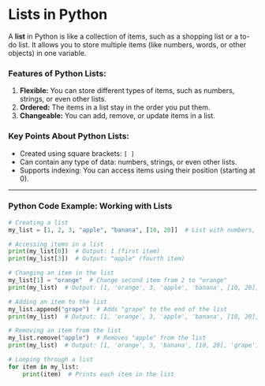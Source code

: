 # Lists in Python

A **list** in Python is like a collection of items, such as a shopping list or a to-do list. It allows you to store multiple items (like numbers, words, or other objects) in one variable.

### Features of Python Lists:

1. **Flexible:** You can store different types of items, such as numbers, strings, or even other lists.
2. **Ordered:** The items in a list stay in the order you put them.
3. **Changeable:** You can add, remove, or update items in a list.

### Key Points About Python Lists:

- Created using square brackets: `[ ]`
- Can contain any type of data: numbers, strings, or even other lists.
- Supports indexing: You can access items using their position (starting at 0).

---

### Python Code Example: Working with Lists

```python
# Creating a list
my_list = [1, 2, 3, "apple", "banana", [10, 20]]  # List with numbers, strings, and another list

# Accessing items in a list
print(my_list[0])  # Output: 1 (first item)
print(my_list[3])  # Output: "apple" (fourth item)

# Changing an item in the list
my_list[1] = "orange"  # Change second item from 2 to "orange"
print(my_list)  # Output: [1, 'orange', 3, 'apple', 'banana', [10, 20]]

# Adding an item to the list
my_list.append("grape")  # Adds "grape" to the end of the list
print(my_list)  # Output: [1, 'orange', 3, 'apple', 'banana', [10, 20], 'grape']

# Removing an item from the list
my_list.remove("apple")  # Removes "apple" from the list
print(my_list)  # Output: [1, 'orange', 3, 'banana', [10, 20], 'grape']

# Looping through a list
for item in my_list:
    print(item)  # Prints each item in the list
```
